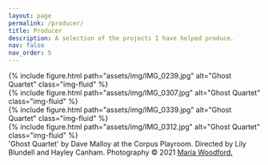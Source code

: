 ```yaml
---
layout: page
permalink: /producer/
title: Producer
description: A selection of the projects I have helped produce.
nav: false
nav_order: 5
---
```

<div class="row no-gutters justify-content-sm-center" >
    <div class="col-sm-8 mt-3 mt-md-0">
        {% include figure.html path="assets/img/IMG_0239.jpg" alt="Ghost Quartet" class="img-fluid" %}
    </div>
    <div class="col-sm-4 mt-3 mt-md-0">
        {% include figure.html path="assets/img/IMG_0307.jpg" alt="Ghost Quartet" class="img-fluid" %}
    </div>
</div>
<div class="row no-gutters justify-content-sm-center" >
    <div class="col-sm-4 mt-3 mt-md-0">
        {% include figure.html path="assets/img/IMG_0339.jpg" alt="Ghost Quartet" class="img-fluid" %}
    </div>
    <div class="col-sm-8 mt-3 mt-md-0">
        {% include figure.html path="assets/img/IMG_0312.jpg" alt="Ghost Quartet" class="img-fluid" %}
    </div>
</div>
<div class="caption">
    'Ghost Quartet' by Dave Malloy at the Corpus Playroom. Directed by Lily Blundell and Hayley Canham. Photography © 2021 <a href="https://www.iammariawoodford.com/">Maria Woodford.</a>
</div>
